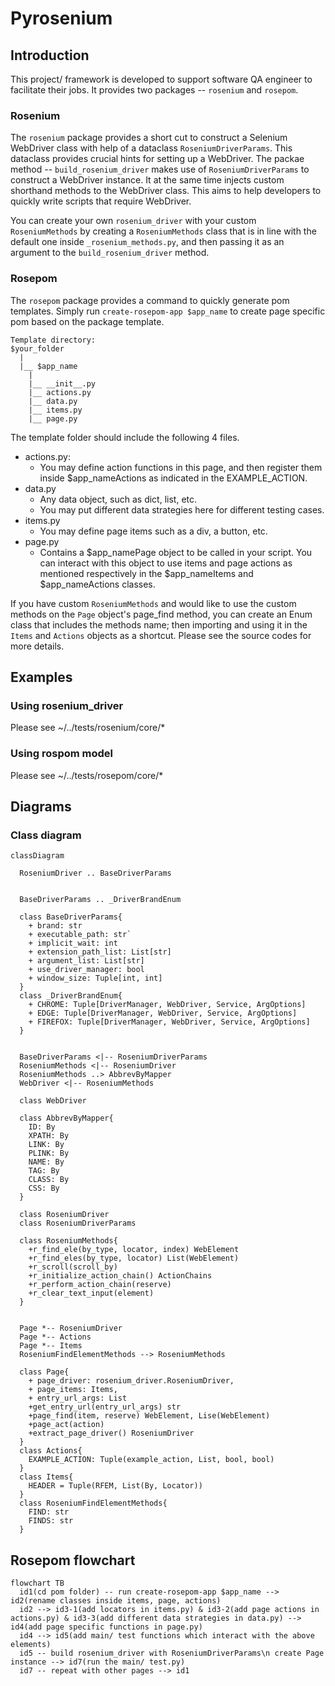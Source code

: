 # Pyrosenium
## Introduction
This project/ framework is developed to support software QA engineer to facilitate their jobs. It provides two packages -- `rosenium` and `rosepom`.

### Rosenium
The `rosenium` package provides a short cut to construct a Selenium WebDriver class with help of a dataclass `RoseniumDriverParams`. This dataclass provides crucial hints for setting up a WebDriver. The packae method -- `build_rosenium_driver` makes use of `RoseniumDriverParams` to construct a WebDriver instance. It at the same time injects custom shorthand methods to the WebDriver class. This aims to help developers to quickly write scripts that require WebDriver.

You can create your own `rosenium_driver` with your custom `RoseniumMethods` by creating a `RoseniumMethods` class that is in line with the default one inside `_rosenium_methods.py`, and then passing it as an argument to the `build_rosenium_driver` method.

### Rosepom
The `rosepom` package provides a command to quickly generate pom templates. Simply run `create-rosepom-app $app_name` to create page specific pom based on the package template.
```
Template directory:
$your_folder
  |
  |__ $app_name
    |
    |__ __init__.py
    |__ actions.py
    |__ data.py
    |__ items.py
    |__ page.py
```
The template folder should include the following 4 files.
- actions.py:
  - You may define action functions in this page, and then register them inside $app_nameActions as indicated in the EXAMPLE_ACTION.
- data.py
  - Any data object, such as dict, list, etc.
  - You may put different data strategies here for different testing cases.
- items.py
  - You may define page items such as a div, a button, etc.
- page.py
  - Contains a $app_namePage object to be called in your script. You can interact with this object to use items and page actions as mentioned respectively in the $app_nameItems and $app_nameActions classes.

If you have custom `RoseniumMethods` and would like to use the custom methods on the `Page` object's page_find method, you can create an Enum class that includes the methods name; then importing and using it in the `Items` and `Actions` objects as a shortcut. Please see the source codes for more details.


## Examples
### Using rosenium_driver
Please see ~/../tests/rosenium/core/*
### Using rospom model
Please see ~/../tests/rosepom/core/*

## Diagrams
### Class diagram
```mermaid
classDiagram

  RoseniumDriver .. BaseDriverParams
  

  BaseDriverParams .. _DriverBrandEnum

  class BaseDriverParams{
    + brand: str
    + executable_path: str`
    + implicit_wait: int
    + extension_path_list: List[str]
    + argument_list: List[str]
    + use_driver_manager: bool
    + window_size: Tuple[int, int]
  }
  class _DriverBrandEnum{
    + CHROME: Tuple[DriverManager, WebDriver, Service, ArgOptions]
    + EDGE: Tuple[DriverManager, WebDriver, Service, ArgOptions]
    + FIREFOX: Tuple[DriverManager, WebDriver, Service, ArgOptions]
  }


  BaseDriverParams <|-- RoseniumDriverParams
  RoseniumMethods <|-- RoseniumDriver
  RoseniumMethods ..> AbbrevByMapper
  WebDriver <|-- RoseniumMethods

  class WebDriver
  
  class AbbrevByMapper{
    ID: By
    XPATH: By
    LINK: By
    PLINK: By
    NAME: By
    TAG: By
    CLASS: By
    CSS: By
  }

  class RoseniumDriver
  class RoseniumDriverParams

  class RoseniumMethods{
    +r_find_ele(by_type, locator, index) WebElement
    +r_find_eles(by_type, locator) List(WebElement)
    +r_scroll(scroll_by)
    +r_initialize_action_chain() ActionChains
    +r_perform_action_chain(reserve)
    +r_clear_text_input(element)
  }


  Page *-- RoseniumDriver
  Page *-- Actions
  Page *-- Items
  RoseniumFindElementMethods --> RoseniumMethods

  class Page{
    + page_driver: rosenium_driver.RoseniumDriver,
    + page_items: Items,
    + entry_url_args: List
    +get_entry_url(entry_url_args) str
    +page_find(item, reserve) WebElement, Lise(WebElement)
    +page_act(action)
    +extract_page_driver() RoseniumDriver
  }
  class Actions{
    EXAMPLE_ACTION: Tuple(example_action, List, bool, bool)
  }
  class Items{
    HEADER = Tuple(RFEM, List(By, Locator))
  }
  class RoseniumFindElementMethods{
    FIND: str
    FINDS: str
  }
```
## Rosepom flowchart
```mermaid
flowchart TB
  id1(cd pom folder) -- run create-rosepom-app $app_name --> id2(rename classes inside items, page, actions)
  id2 --> id3-1(add locators in items.py) & id3-2(add page actions in actions.py) & id3-3(add different data strategies in data.py) --> id4(add page specific functions in page.py)
  id4 --> id5(add main/ test functions which interact with the above elements)
  id5 -- build rosenium_driver with RoseniumDriverParams\n create Page instance --> id7(run the main/ test.py)
  id7 -- repeat with other pages --> id1

```

